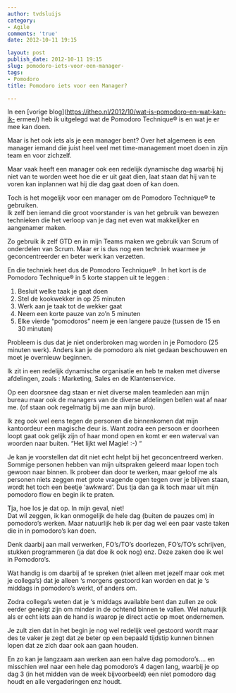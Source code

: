 ```yaml
---
author: tvdsluijs
category:
- Agile
comments: 'true'
date: 2012-10-11 19:15

layout: post
publish_date: 2012-10-11 19:15
slug: pomodoro-iets-voor-een-manager-
tags:
- Pomodoro
title: Pomodoro iets voor een Manager?

---
```

In een [vorige blog](https://itheo.nl/2012/10/wat-is-pomodoro-en-wat-kan-ik-
ermee/) heb ik uitgelegd wat de Pomodoro Technique® is en wat je er mee kan
doen.

Maar is het ook iets als je een manager bent? Over het algemeen is een manager
iemand die juist heel veel met time-management moet doen in zijn team en voor
zichzelf.

Maar vaak heeft een manager ook een redelijk dynamische dag waarbij hij niet
van te worden weet hoe die er uit gaat dien, laat staan dat hij van te voren
kan inplannen wat hij die dag gaat doen of kan doen.

Toch is het mogelijk voor een manager om de Pomodoro Technique® te gebruiken.  
Ik zelf ben iemand die groot voorstander is van het gebruik van bewezen
technieken die het verloop van je dag net even wat makkelijker en aangenamer
maken.

Zo gebruik ik zelf GTD en in mijn Teams maken we gebruik van Scrum of
onderdelen van Scrum. Maar er is dus nog een techniek waarmee je
geconcentreerder en beter werk kan verzetten.

En die techniek heet dus de Pomodoro Technique® . In het kort is de Pomodoro
Technique® in 5 korte stappen uit te leggen :

  1. Besluit welke taak je gaat doen
  2. Stel de kookwekker in op 25 minuten
  3. Werk aan je taak tot de wekker gaat
  4. Neem een korte pauze van zo’n 5 minuten
  5. Elke vierde “pomodoros” neem je een langere pauze (tussen de 15 en 30 minuten)

Probleem is dus dat je niet onderbroken mag worden in je Pomodoro (25 minuten
werk). Anders kan je de pomodoro als niet gedaan beschouwen en moet je
overnieuw beginnen.

Ik zit in een redelijk dynamische organisatie en heb te maken met diverse
afdelingen, zoals : Marketing, Sales en de Klantenservice.

Op een doorsnee dag staan er niet diverse malen teamleden aan mijn bureau maar
ook de managers van de diverse afdelingen bellen wat af naar me. (of staan ook
regelmatig bij me aan mijn buro).

Ik zeg ook wel eens tegen de personen die binnenkomen dat mijn kantoordeur een
magische deur is. Want zodra een persoon er doorheen loopt gaat ook gelijk
zijn of haar mond open en komt er een waterval van woorden naar buiten. “Het
lijkt wel Magie! :-) “

Je kan je voorstellen dat dit niet echt helpt bij het geconcentreerd werken.
Sommige personen hebben van mijn uitspraken geleerd maar lopen toch gewoon
naar binnen. Ik probeer dan door te werken, maar geloof me als personen niets
zeggen met grote vragende ogen tegen over je blijven staan, wordt het toch een
beetje ‘awkward’. Dus tja dan ga ik toch maar uit mijn pomodoro flow en begin
ik te praten.

Tja, hoe los je dat op. In mijn geval, niet!  
Dat wil zeggen, ik kan onmogelijk de hele dag (buiten de pauzes om) in
pomodoro’s werken. Maar natuurlijk heb ik per dag wel een paar vaste taken die
in in pomodoro’s kan doen.

Denk daarbij aan mail verwerken, FO’s/TO’s doorlezen, FO’s/TO’s schrijven,
stukken programmeren (ja dat doe ik ook nog) enz. Deze zaken doe ik wel in
Pomodoro’s.

Wat handig is om daarbij af te spreken (niet alleen met jezelf maar ook met je
collega’s) dat je alleen ‘s morgens gestoord kan worden en dat je ‘s middags
in pomodoro’s werkt, of anders om.

Zodra collega’s weten dat je ‘s middags available bent dan zullen ze ook
eerder geneigt zijn om minder in de ochtend binnen te vallen. Wel natuurlijk
als er echt iets aan de hand is waarop je direct actie op moet ondernemen.

Je zult zien dat in het begin je nog wel redelijk veel gestoord wordt maar des
te vaker je zegt dat ze beter op een bepaald tijdstip kunnen binnen lopen dat
ze zich daar ook aan gaan houden.

En zo kan je langzaam aan werken aan een halve dag pomodoro’s…. en misschien
wel naar een hele dag pomodoro’s 4 dagen lang, waarbij je op dag 3 (in het
midden van de week bijvoorbeeld) een niet pomodoro dag houdt en alle
vergaderingen enz houdt.

